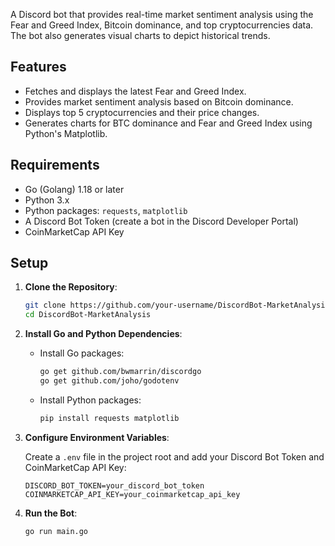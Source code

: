 A Discord bot that provides real-time market sentiment analysis using the Fear and Greed Index, Bitcoin dominance, and top cryptocurrencies data. The bot also generates visual charts to depict historical trends.

## Features

- Fetches and displays the latest Fear and Greed Index.
- Provides market sentiment analysis based on Bitcoin dominance.
- Displays top 5 cryptocurrencies and their price changes.
- Generates charts for BTC dominance and Fear and Greed Index using Python's Matplotlib.

## Requirements

- Go (Golang) 1.18 or later
- Python 3.x
- Python packages: `requests`, `matplotlib`
- A Discord Bot Token (create a bot in the Discord Developer Portal)
- CoinMarketCap API Key

## Setup

1. **Clone the Repository**:

    ```bash
    git clone https://github.com/your-username/DiscordBot-MarketAnalysis.git
    cd DiscordBot-MarketAnalysis
    ```

2. **Install Go and Python Dependencies**:

    - Install Go packages:

        ```bash
        go get github.com/bwmarrin/discordgo
        go get github.com/joho/godotenv
        ```

    - Install Python packages:

        ```bash
        pip install requests matplotlib
        ```

3. **Configure Environment Variables**:

    Create a `.env` file in the project root and add your Discord Bot Token and CoinMarketCap API Key:

    ```plaintext
    DISCORD_BOT_TOKEN=your_discord_bot_token
    COINMARKETCAP_API_KEY=your_coinmarketcap_api_key
    ```

4. **Run the Bot**:

    ```bash
    go run main.go
    ```
